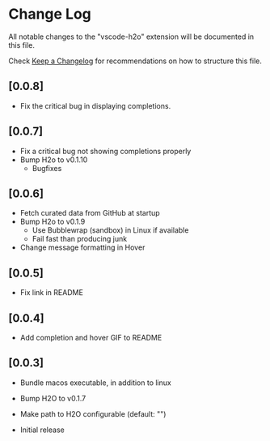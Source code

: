 # Change Log

All notable changes to the "vscode-h2o" extension will be documented in this file.

Check [Keep a Changelog](http://keepachangelog.com/) for recommendations on how to structure this file.

## [0.0.8]
- Fix the critical bug in displaying completions.

## [0.0.7]
- Fix a critical bug not showing completions properly
- Bump H2o to v0.1.10
    - Bugfixes

## [0.0.6]
- Fetch curated data from GitHub at startup
- Bump H2o to v0.1.9
    - Use Bubblewrap (sandbox) in Linux if available
    - Fail fast than producing junk
- Change message formatting in Hover

## [0.0.5]
- Fix link in README

## [0.0.4]
- Add completion and hover GIF to README

## [0.0.3]
- Bundle macos executable, in addition to linux
- Bump H2O to v0.1.7
- Make path to H2O configurable (default: "<bundled>")

- Initial release